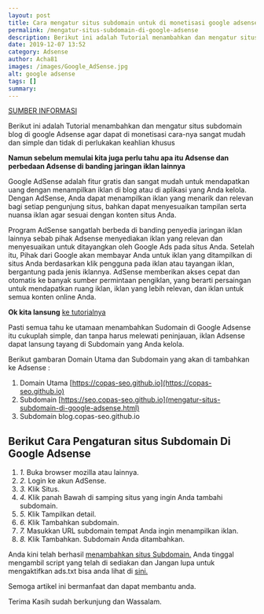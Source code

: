 ```yaml
---
layout: post
title: Cara mengatur situs subdomain untuk di monetisasi google adsense
permalink: /mengatur-situs-subdomain-di-google-adsense
description: Berikut ini adalah Tutorial menambahkan dan mengatur situs subdomain blog di google Adsense agar dapat di monetisasi....
date: 2019-12-07 13:52
category: Adsense
author: Acha81
images: /images/Google_AdSense.jpg
alt: google adsense
tags: []
summary: 
---
```

[SUMBER INFORMASI](https://arazseo.blogspot.com/2019/11/mengelola-subdomain-di-google-adsense.html)

Berikut ini adalah Tutorial menambahkan dan mengatur situs subdomain blog di google Adsense agar dapat di monetisasi cara-nya sangat mudah dan simple dan tidak di perlukakan keahlian khusus

**Namun sebelum memulai kita juga perlu tahu apa itu Adsense dan perbedaan Adsense di banding jaringan iklan lainnya**

Google AdSense adalah fitur gratis dan sangat mudah untuk mendapatkan uang dengan menampilkan iklan di blog atau di aplikasi yang Anda kelola. Dengan AdSense, Anda dapat menampilkan iklan yang menarik dan relevan bagi setiap pengunjung situs, bahkan dapat menyesuaikan tampilan serta nuansa iklan agar sesuai dengan konten situs Anda.

Program AdSense sangatlah berbeda di banding penyedia jaringan iklan lainnya sebab pihak Adsense menyediakan iklan yang relevan dan menyesuaikan untuk ditayangkan oleh Google Ads pada situs Anda. Setelah itu, Pihak dari Google akan membayar Anda untuk iklan yang ditampilkan di situs Anda berdasarkan klik pengguna pada iklan atau tayangan iklan, bergantung pada jenis iklannya. AdSense memberikan akses cepat dan otomatis ke banyak sumber permintaan pengiklan, yang berarti persaingan untuk mendapatkan ruang iklan, iklan yang lebih relevan, dan iklan untuk semua konten online Anda.

**Ok kita lansung** [ke tutorialnya](mengatur-situs-subdomain-di-google-adsense.html)

Pasti semua tahu ke utamaan menambahkan Sudomain di Google Adsense itu cukuplah simple, dan tanpa harus melewati peninjauan, iklan Adsense dapat lansung tayang di Subdomain yang Anda kelola.

Berikut gambaran Domain Utama dan Subdomain yang akan di tambahkan ke Adsense :

1. Domain Utama [https://copas-seo.github.io](https://copas-seo.github.io)
2. Subdomain [https://seo.copas-seo.github.io](mengatur-situs-subdomain-di-google-adsense.html)
3. Subdomain blog.copas-seo.github.io

## Berikut Cara Pengaturan situs Subdomain Di Google Adsense

1. *1.* Buka browser mozilla atau lainnya.
2. *2.* Login ke akun AdSense.
3. *3.* Klik Situs.
4. *4.* Klik panah Bawah di samping situs yang ingin Anda tambahi subdomain.
5. *5.* Klik Tampilkan detail.
6. *6.* Klik Tambahkan subdomain.
7. *7.* Masukkan URL subdomain tempat Anda ingin menampilkan iklan.
8. *8.* Klik Tambahkan. Subdomain Anda ditambahkan.

Anda kini telah berhasil [menambahkan situs Subdomain.](mengatur-situs-subdomain-di-google-adsense.html) Anda tinggal mengambil script yang telah di sediakan dan Jangan lupa untuk mengaktifkan ads.txt bisa anda lihat di [sini.](https://arazseo.blogspot.com/2019/10/cara-mengaktifkan-ads-txt-google-adsense.html)

Semoga artikel ini bermanfaat dan dapat membantu anda.

Terima Kasih sudah berkunjung dan Wassalam.
